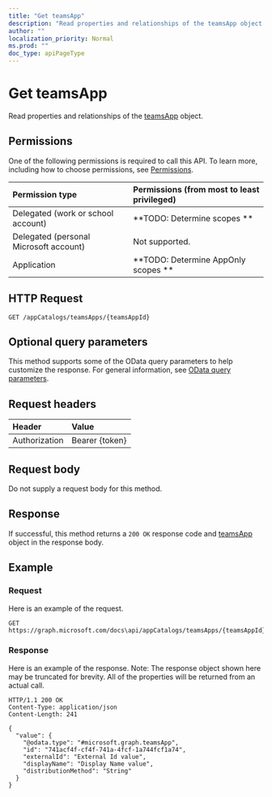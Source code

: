 ```yaml
---
title: "Get teamsApp"
description: "Read properties and relationships of the teamsApp object."
author: ""
localization_priority: Normal
ms.prod: ""
doc_type: apiPageType
---
```


# Get teamsApp

Read properties and relationships of the [teamsApp](../resources/teamsapp.md) object.

## Permissions
One of the following permissions is required to call this API. To learn more, including how to choose permissions, see [Permissions](/concepts/permissions-reference.md).

|Permission type|Permissions (from most to least privileged)|
|:---|:---|
|Delegated (work or school account)|**TODO: Determine scopes **|
|Delegated (personal Microsoft account)|Not supported.|
|Application|**TODO: Determine AppOnly scopes **|

## HTTP Request
<!-- {
  "blockType": "ignored"
}
-->
``` http
GET /appCatalogs/teamsApps/{teamsAppId}
```

## Optional query parameters
This method supports some of the OData query parameters to help customize the response. For general information, see [OData query parameters](/graph/query-parameters).

## Request headers
|Header|Value|
|:---|:---|
|Authorization|Bearer {token}|

## Request body
Do not supply a request body for this method.

## Response
If successful, this method returns a `200 OK` response code and [teamsApp](../resources/teamsapp.md) object in the response body.

## Example

### Request
Here is an example of the request.
<!-- {
  "blockType": "request",
  "name": "get_teamsapp"
}
-->
``` http
GET https://graph.microsoft.com/docs\api/appCatalogs/teamsApps/{teamsAppId}
```

### Response
Here is an example of the response. Note: The response object shown here may be truncated for brevity. All of the properties will be returned from an actual call.
<!-- {
  "blockType": "response",
  "truncated": true,
  "@odata.type": "microsoft.graph.teamsApp"
}
-->
``` http
HTTP/1.1 200 OK
Content-Type: application/json
Content-Length: 241

{
  "value": {
    "@odata.type": "#microsoft.graph.teamsApp",
    "id": "741acf4f-cf4f-741a-4fcf-1a744fcf1a74",
    "externalId": "External Id value",
    "displayName": "Display Name value",
    "distributionMethod": "String"
  }
}
```

